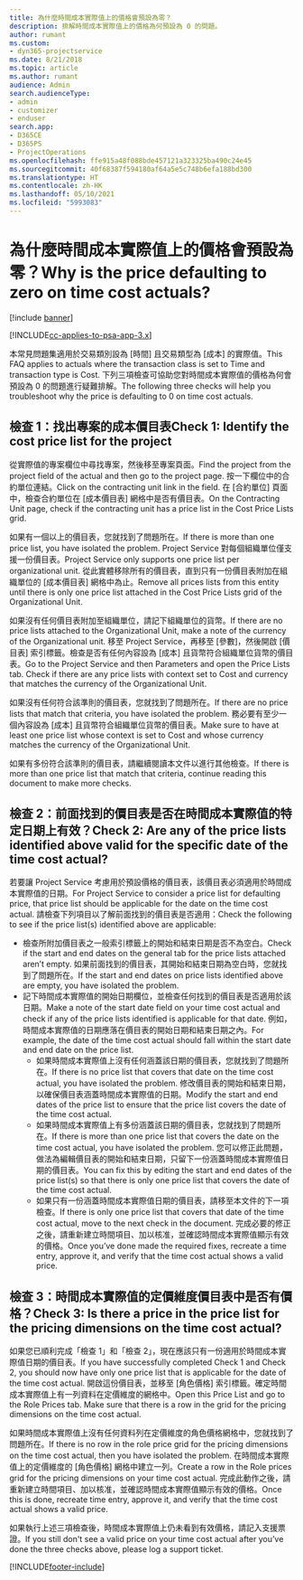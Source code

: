 ```yaml
---
title: 為什麼時間成本實際值上的價格會預設為零？
description: 排解時間成本實際值上的價格為何預設為 0 的問題。
author: rumant
ms.custom:
- dyn365-projectservice
ms.date: 8/21/2018
ms.topic: article
ms.author: rumant
audience: Admin
search.audienceType:
- admin
- customizer
- enduser
search.app:
- D365CE
- D365PS
- ProjectOperations
ms.openlocfilehash: ffe915a48f088bde457121a323325ba490c24e45
ms.sourcegitcommit: 40f68387f594180af64a5e5c748b6efa188bd300
ms.translationtype: HT
ms.contentlocale: zh-HK
ms.lasthandoff: 05/10/2021
ms.locfileid: "5993083"
---
```

# <a name="why-is-the-price-defaulting-to-zero-on-time-cost-actuals"></a><span data-ttu-id="f40ec-103">為什麼時間成本實際值上的價格會預設為零？</span><span class="sxs-lookup"><span data-stu-id="f40ec-103">Why is the price defaulting to zero on time cost actuals?</span></span>

[!include [banner](../includes/psa-now-project-operations.md)]

[!INCLUDE[cc-applies-to-psa-app-3.x](../includes/cc-applies-to-psa-app-3x.md)]

<span data-ttu-id="f40ec-104">本常見問題集適用於交易類別設為 [時間] 且交易類型為 [成本] 的實際值。</span><span class="sxs-lookup"><span data-stu-id="f40ec-104">This FAQ applies to actuals where the transaction class is set to Time and transaction type is Cost.</span></span> <span data-ttu-id="f40ec-105">下列三項檢查可協助您對時間成本實際值的價格為何會預設為 0 的問題進行疑難排解。</span><span class="sxs-lookup"><span data-stu-id="f40ec-105">The following three checks will help you troubleshoot why the price is defaulting to 0 on time cost actuals.</span></span>
 
## <a name="check-1-identify-the-cost-price-list-for-the-project"></a><span data-ttu-id="f40ec-106">檢查 1：找出專案的成本價目表</span><span class="sxs-lookup"><span data-stu-id="f40ec-106">Check 1: Identify the cost price list for the project</span></span>

<span data-ttu-id="f40ec-107">從實際值的專案欄位中尋找專案，然後移至專案頁面。</span><span class="sxs-lookup"><span data-stu-id="f40ec-107">Find the project from the project field of the actual and then go to the project page.</span></span> <span data-ttu-id="f40ec-108">按一下欄位中的合約單位連結。</span><span class="sxs-lookup"><span data-stu-id="f40ec-108">Click on the contracting unit link in the field.</span></span> <span data-ttu-id="f40ec-109">在 [合約單位] 頁面中，檢查合約單位在 [成本價目表] 網格中是否有價目表。</span><span class="sxs-lookup"><span data-stu-id="f40ec-109">On the Contracting Unit page, check if the contracting unit has a price list in the Cost Price Lists grid.</span></span>

<span data-ttu-id="f40ec-110">如果有一個以上的價目表，您就找到了問題所在。</span><span class="sxs-lookup"><span data-stu-id="f40ec-110">If there is more than one price list, you have isolated the problem.</span></span> <span data-ttu-id="f40ec-111">Project Service 對每個組織單位僅支援一份價目表。</span><span class="sxs-lookup"><span data-stu-id="f40ec-111">Project Service only supports one price list per organizational unit.</span></span> <span data-ttu-id="f40ec-112">從此實體移除所有的價目表，直到只有一份價目表附加在組織單位的 [成本價目表] 網格中為止。</span><span class="sxs-lookup"><span data-stu-id="f40ec-112">Remove all prices lists from this entity until there is only one price list attached in the Cost Price Lists grid of the Organizational Unit.</span></span>

<span data-ttu-id="f40ec-113">如果沒有任何價目表附加至組織單位，請記下組織單位的貨幣。</span><span class="sxs-lookup"><span data-stu-id="f40ec-113">If there are no price lists attached to the Organizational Unit, make a note of the currency of the Organizational unit.</span></span> <span data-ttu-id="f40ec-114">移至 Project Service，再移至 [參數]，然後開啟 [價目表] 索引標籤。檢查是否有任何內容設為 [成本] 且貨幣符合組織單位貨幣的價目表。</span><span class="sxs-lookup"><span data-stu-id="f40ec-114">Go to the Project Service and then Parameters and open the Price Lists tab. Check if there are any price lists with context set to Cost and currency that matches the currency of the Organizational Unit.</span></span>
 
<span data-ttu-id="f40ec-115">如果沒有任何符合該準則的價目表，您就找到了問題所在。</span><span class="sxs-lookup"><span data-stu-id="f40ec-115">If there are no price lists that match that criteria, you have isolated the problem.</span></span> <span data-ttu-id="f40ec-116">務必要有至少一個內容設為 [成本] 且貨幣符合組織單位貨幣的價目表。</span><span class="sxs-lookup"><span data-stu-id="f40ec-116">Make sure to have at least one price list whose context is set to Cost and whose currency matches the currency of the Organizational Unit.</span></span>

<span data-ttu-id="f40ec-117">如果有多份符合該準則的價目表，請繼續閱讀本文件以進行其他檢查。</span><span class="sxs-lookup"><span data-stu-id="f40ec-117">If there is more than one price list that match that criteria, continue reading this document to make more checks.</span></span>

## <a name="check-2-are-any-of-the-price-lists-identified-above-valid-for-the-specific-date-of-the-time-cost-actual"></a><span data-ttu-id="f40ec-118">檢查 2：前面找到的價目表是否在時間成本實際值的特定日期上有效？</span><span class="sxs-lookup"><span data-stu-id="f40ec-118">Check 2: Are any of the price lists identified above valid for the specific date of the time cost actual?</span></span>

<span data-ttu-id="f40ec-119">若要讓 Project Service 考慮用於預設價格的價目表，該價目表必須適用於時間成本實際值的日期。</span><span class="sxs-lookup"><span data-stu-id="f40ec-119">For Project Service to consider a price list for defaulting price, that price list should be applicable for the date on the time cost actual.</span></span> <span data-ttu-id="f40ec-120">請檢查下列項目以了解前面找到的價目表是否適用：</span><span class="sxs-lookup"><span data-stu-id="f40ec-120">Check the following to see if the price list(s) identified above are applicable:</span></span>

- <span data-ttu-id="f40ec-121">檢查所附加價目表之一般索引標籤上的開始和結束日期是否不為空白。</span><span class="sxs-lookup"><span data-stu-id="f40ec-121">Check if the start and end dates on the general tab for the price lists attached aren’t empty.</span></span> <span data-ttu-id="f40ec-122">如果前面找到的價目表，其開始和結束日期為空白時，您就找到了問題所在。</span><span class="sxs-lookup"><span data-stu-id="f40ec-122">If the start and end dates on price lists identified above are empty, you have isolated the problem.</span></span> 
- <span data-ttu-id="f40ec-123">記下時間成本實際值的開始日期欄位，並檢查任何找到的價目表是否適用於該日期。</span><span class="sxs-lookup"><span data-stu-id="f40ec-123">Make a note of the start date field on your time cost actual and check if any of the price lists identified is applicable for that date.</span></span> <span data-ttu-id="f40ec-124">例如，時間成本實際值的日期應落在價目表的開始日期和結束日期之內。</span><span class="sxs-lookup"><span data-stu-id="f40ec-124">For example, the date of the time cost actual should fall within the start date and end date on the price list.</span></span> 
    - <span data-ttu-id="f40ec-125">如果時間成本實際值上沒有任何涵蓋該日期的價目表，您就找到了問題所在。</span><span class="sxs-lookup"><span data-stu-id="f40ec-125">If there is no price list that covers that date on the time cost actual, you have isolated the problem.</span></span> <span data-ttu-id="f40ec-126">修改價目表的開始和結束日期，以確保價目表涵蓋時間成本實際值的日期。</span><span class="sxs-lookup"><span data-stu-id="f40ec-126">Modify the start and end dates of the price list to ensure that the price list covers the date of the time cost actual.</span></span> 
    - <span data-ttu-id="f40ec-127">如果時間成本實際值上有多份涵蓋該日期的價目表，您就找到了問題所在。</span><span class="sxs-lookup"><span data-stu-id="f40ec-127">If there is more than one price list that covers the date on the time cost actual, you have isolated the problem.</span></span> <span data-ttu-id="f40ec-128">您可以修正此問題，做法為編輯價目表的開始和結束日期，只留下一份涵蓋時間成本實際值日期的價目表。</span><span class="sxs-lookup"><span data-stu-id="f40ec-128">You can fix this by editing the start and end dates of the price list(s) so that there is only one price list that covers the date of the time cost actual.</span></span> 
    - <span data-ttu-id="f40ec-129">如果只有一份涵蓋時間成本實際值日期的價目表，請移至本文件的下一項檢查。</span><span class="sxs-lookup"><span data-stu-id="f40ec-129">If there is only one price list that covers that date of the time cost actual, move to the next check in the document.</span></span>
<span data-ttu-id="f40ec-130">完成必要的修正之後，請重新建立時間項目、加以核准，並確認時間成本實際值顯示有效的價格。</span><span class="sxs-lookup"><span data-stu-id="f40ec-130">Once you’ve done made the required fixes, recreate a time entry, approve it, and verify that the time cost actual shows a valid price.</span></span>

## <a name="check-3-is-there-a-price-in-the-price-list-for-the-pricing-dimensions-on-the-time-cost-actual"></a><span data-ttu-id="f40ec-131">檢查 3：時間成本實際值的定價維度價目表中是否有價格？</span><span class="sxs-lookup"><span data-stu-id="f40ec-131">Check 3: Is there a price in the price list for the pricing dimensions on the time cost actual?</span></span>

<span data-ttu-id="f40ec-132">如果您已順利完成「檢查 1」和「檢查 2」，現在應該只有一份適用於時間成本實際值日期的價目表。</span><span class="sxs-lookup"><span data-stu-id="f40ec-132">If you have successfully completed Check 1 and Check 2, you should now have only one price list that is applicable for the date of the time cost actual.</span></span> <span data-ttu-id="f40ec-133">開啟這份價目表，並移至 [角色價格] 索引標籤。確定時間成本實際值上有一列資料在定價維度的網格中。</span><span class="sxs-lookup"><span data-stu-id="f40ec-133">Open this Price List and go to the Role Prices tab. Make sure that there is a row in the grid for the pricing dimensions on the time cost actual.</span></span>

<span data-ttu-id="f40ec-134">如果時間成本實際值上沒有任何資料列在定價維度的角色價格網格中，您就找到了問題所在。</span><span class="sxs-lookup"><span data-stu-id="f40ec-134">If there is no row in the role price grid for the pricing dimensions on the time cost actual, then you have isolated the problem.</span></span> <span data-ttu-id="f40ec-135">在時間成本實際值上的定價維度的 [角色價格] 網格中建立一列。</span><span class="sxs-lookup"><span data-stu-id="f40ec-135">Create a row in the Role prices grid for the pricing dimensions on your time cost actual.</span></span> <span data-ttu-id="f40ec-136">完成此動作之後，請重新建立時間項目、加以核准，並確認時間成本實際值顯示有效的價格。</span><span class="sxs-lookup"><span data-stu-id="f40ec-136">Once this is done, recreate time entry, approve it, and verify that the time cost actual shows a valid price.</span></span>
 
<span data-ttu-id="f40ec-137">如果執行上述三項檢查後，時間成本實際值上仍未看到有效價格，請記入支援票證。</span><span class="sxs-lookup"><span data-stu-id="f40ec-137">If you still don't see a valid price on your time cost actual after you’ve done the three checks above, please log a support ticket.</span></span>





[!INCLUDE[footer-include](../includes/footer-banner.md)]